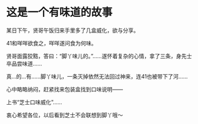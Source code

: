 # 这是一个有味道的故事

某日下午，贤哥午饭归来手里多了几盒威化，欲与分享。 

41和咩咩欲食之，咩咩遂问食为何味。 

贤哥面露狡黠，答曰：“脚丫味儿的。”……遂怀着复杂的心情，拿了三条，身先士卒品尝味道…… 

真…的…有……脚丫味儿，一条灭掉依然无法回过神来，连41也被带下了河…… 

心中略略纳闷，赶紧找来包装盒找到口味说明—— 

上书“芝士口味威化”…… 

衷心希望各位，以后看到芝士不会联想到脚丫哦～